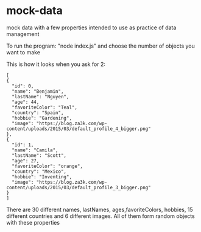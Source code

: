 # mock-data
mock data with a few properties intended to use as practice of data management

To run the program: "node index.js" and choose the number of objects you want to make


This is how it looks when you ask for 2:

  ```
[
  {
    "id": 0,
    "name": "Benjamin",
    "lastName": "Nguyen",
    "age": 44,
    "favoriteColor": "Teal",
    "country": "Spain",
    "hobbie": "Gardening",
    "image": "https://blog.za3k.com/wp-content/uploads/2015/03/default_profile_4_bigger.png"
  },
  {
    "id": 1,
    "name": "Camila",
    "lastName": "Scott",
    "age": 27,
    "favoriteColor": "orange",
    "country": "Mexico",
    "hobbie": "Inventing",
    "image": "https://blog.za3k.com/wp-content/uploads/2015/03/default_profile_3_bigger.png"
  }
]
  ```
  
  There are 30 different names, lastNames, ages,favoriteColors, hobbies, 15 different countries and 6 different images. All of them form random objects with these properties 
